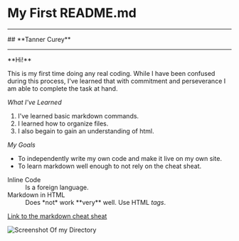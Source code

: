 # **My First README.md**
<hr>
## **Tanner Curey**
<hr>
**Hi!**

This is my first time doing any real coding. While I have been confused during this process, I've learned that with commitment and perseverance I am able to complete the task at hand.

_What I've Learned_

1. I've learned basic markdown commands.
2. I learned how to organize files.
3. I also begain to gain an understanding of html.

_My Goals_

* To independently write my own code and make it live on my own site.
* To learn markdown well enough to not rely on the cheat sheat.

<dl>
  <dt>Inline Code</dt>
  <dd>Is a foreign language.</dd>

  <dt>Markdown in HTML</dt>
  <dd>Does *not* work **very** well. Use HTML <em>tags</em>.</dd>
</dl>

[Link to the markdown cheat sheat](https://github.com/adam-p/markdown-here/wiki/Markdown-Cheatsheet#links)

![Screenshot Of my Directory](./images/screenshot-1.ong)
